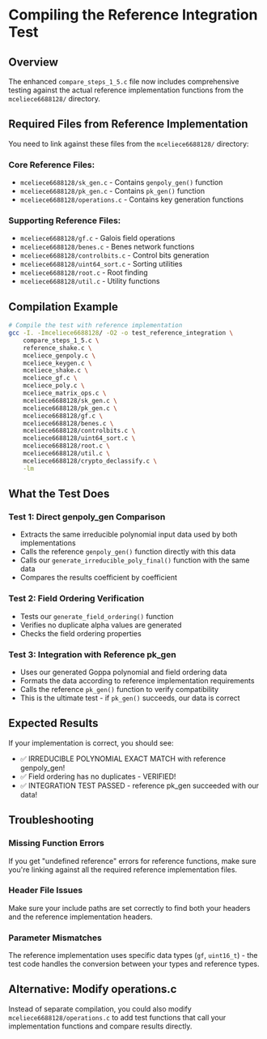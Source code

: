 # Compiling the Reference Integration Test

## Overview
The enhanced `compare_steps_1_5.c` file now includes comprehensive testing against the actual reference implementation functions from the `mceliece6688128/` directory.

## Required Files from Reference Implementation
You need to link against these files from the `mceliece6688128/` directory:

### Core Reference Files:
- `mceliece6688128/sk_gen.c` - Contains `genpoly_gen()` function
- `mceliece6688128/pk_gen.c` - Contains `pk_gen()` function  
- `mceliece6688128/operations.c` - Contains key generation functions

### Supporting Reference Files:
- `mceliece6688128/gf.c` - Galois field operations
- `mceliece6688128/benes.c` - Benes network functions
- `mceliece6688128/controlbits.c` - Control bits generation
- `mceliece6688128/uint64_sort.c` - Sorting utilities
- `mceliece6688128/root.c` - Root finding
- `mceliece6688128/util.c` - Utility functions

## Compilation Example

```bash
# Compile the test with reference implementation
gcc -I. -Imceliece6688128/ -O2 -o test_reference_integration \
    compare_steps_1_5.c \
    reference_shake.c \
    mceliece_genpoly.c \
    mceliece_keygen.c \
    mceliece_shake.c \
    mceliece_gf.c \
    mceliece_poly.c \
    mceliece_matrix_ops.c \
    mceliece6688128/sk_gen.c \
    mceliece6688128/pk_gen.c \
    mceliece6688128/gf.c \
    mceliece6688128/benes.c \
    mceliece6688128/controlbits.c \
    mceliece6688128/uint64_sort.c \
    mceliece6688128/root.c \
    mceliece6688128/util.c \
    mceliece6688128/crypto_declassify.c \
    -lm
```

## What the Test Does

### Test 1: Direct genpoly_gen Comparison
- Extracts the same irreducible polynomial input data used by both implementations
- Calls the reference `genpoly_gen()` function directly with this data
- Calls our `generate_irreducible_poly_final()` function with the same data
- Compares the results coefficient by coefficient

### Test 2: Field Ordering Verification  
- Tests our `generate_field_ordering()` function
- Verifies no duplicate alpha values are generated
- Checks the field ordering properties

### Test 3: Integration with Reference pk_gen
- Uses our generated Goppa polynomial and field ordering data
- Formats the data according to reference implementation requirements
- Calls the reference `pk_gen()` function to verify compatibility
- This is the ultimate test - if `pk_gen()` succeeds, our data is correct

## Expected Results

If your implementation is correct, you should see:
- ✅ IRREDUCIBLE POLYNOMIAL EXACT MATCH with reference genpoly_gen!
- ✅ Field ordering has no duplicates - VERIFIED!  
- ✅ INTEGRATION TEST PASSED - reference pk_gen succeeded with our data!

## Troubleshooting

### Missing Function Errors
If you get "undefined reference" errors for reference functions, make sure you're linking against all the required reference implementation files.

### Header File Issues
Make sure your include paths are set correctly to find both your headers and the reference implementation headers.

### Parameter Mismatches
The reference implementation uses specific data types (`gf`, `uint16_t`) - the test code handles the conversion between your types and reference types.

## Alternative: Modify operations.c
Instead of separate compilation, you could also modify `mceliece6688128/operations.c` to add test functions that call your implementation functions and compare results directly.
